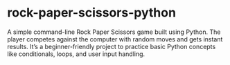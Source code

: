 # rock-paper-scissors-python
A simple command-line Rock Paper Scissors game built using Python. The player competes against the computer with random moves and gets instant results. It’s a beginner-friendly project to practice basic Python concepts like conditionals, loops, and user input handling.
